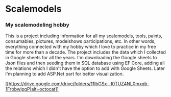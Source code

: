 # Scalemodels

<h3>My scalemodeling hobby</h3>
This is a project including information for all my scalemodels, tools, paints, consumables, pictures, modelshows participations, etc. In other words, everything connected with my hobby which I love to practice in my free time for more than a decade.
The project includes the data which I collected in Google sheets for all the years. I'm downloading the Google sheets to Json files and then seeding them in SQL database using EF Core, adding all the relations which I didn't have the option to add with Google Sheets.
Later I'm planning to add ASP.Net part for better visualization.


[logo]: https://drive.google.com/drive/folders/11IbGSx--I0TUZ4NL0mxqb-1FrbbwipqP.jpeg "Logo Title Text 2"


[[https://drive.google.com/drive/folders/11IbGSx--I0TUZ4NL0mxqb-1FrbbwipqP|alt=octocat]]
